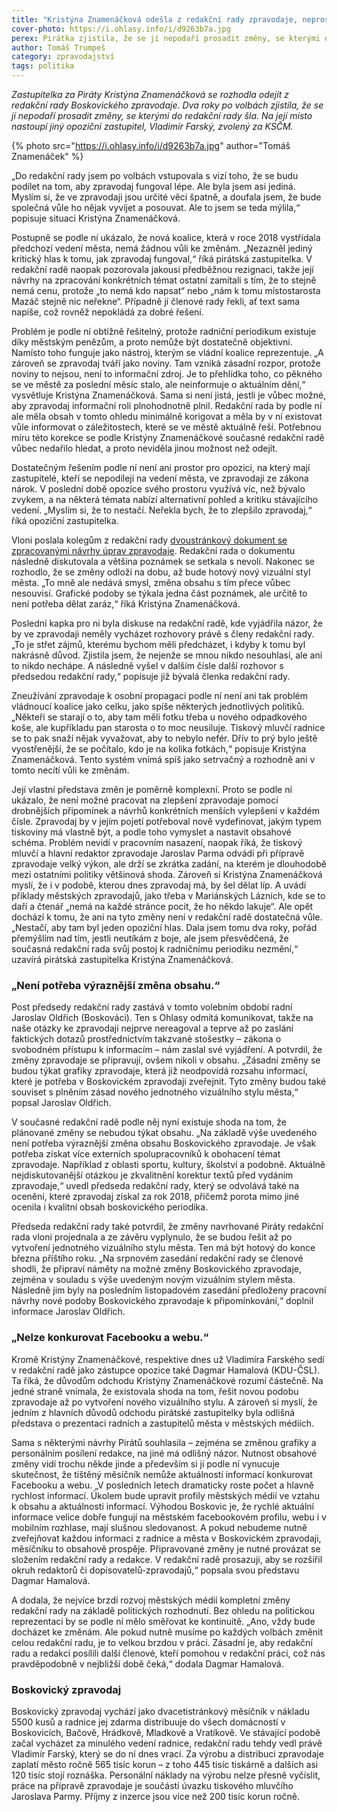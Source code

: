 ```yaml
---
title: "Kristýna Znamenáčková odešla z redakční rady zpravodaje, neprosadila změny obsahu"
cover-photo: https://i.ohlasy.info/i/d9263b7a.jpg
perex: Pirátka zjistila, že se jí nepodaří prosadit změny, se kterými do redakční rady šla.
author: Tomáš Trumpeš
category: zpravodajství
tags: politika
---
```


*Zastupitelka za Piráty Kristýna Znamenáčková se rozhodla odejít z redakční rady Boskovického zpravodaje. Dva roky po volbách zjistila, že se jí nepodaří prosadit změny, se kterými do redakční rady šla. Na její místo nastoupí jiný opoziční zastupitel, Vladimír Farský, zvolený za KSČM.*

{% photo src="https://i.ohlasy.info/i/d9263b7a.jpg" author="Tomáš Znamenáček" %}

„Do redakční rady jsem po volbách vstupovala s vizí toho, že se budu podílet na tom, aby zpravodaj fungoval lépe. Ale byla jsem asi jediná. Myslím si, že ve zpravodaji jsou určité věci špatně, a doufala jsem, že bude společná vůle ho nějak vyvíjet a posouvat. Ale to jsem se teda mýlila,“ popisuje situaci Kristýna Znamenáčková. 

Postupně se podle ní ukázalo, že nová koalice, která v roce 2018 vystřídala předchozí vedení města, nemá žádnou vůli ke změnám. „Nezazněl jediný kritický hlas k tomu, jak zpravodaj fungoval,“ říká pirátská zastupitelka. V redakční radě naopak pozorovala jakousi předběžnou rezignaci, takže její návrhy na zpracování konkrétních témat ostatní zamítali s tím, že to stejně nemá cenu, protože „to nemá kdo napsat“ nebo „nám k tomu místostarosta Mazáč stejně nic neřekne“. Případně jí členové rady řekli, ať text sama napíše, což rovněž nepokládá za dobré řešení.

Problém je podle ní obtížně řešitelný, protože radniční periodikum existuje díky městským penězům, a proto nemůže být dostatečně objektivní. Namísto toho funguje jako nástroj, kterým se vládní koalice reprezentuje. „A zároveň se zpravodaj tváří jako noviny. Tam vzniká zásadní rozpor, protože noviny to nejsou, není to informační zdroj. Je to přehlídka toho, co pěkného se ve městě za poslední měsíc stalo, ale neinformuje o aktuálním dění,“ vysvětluje Kristýna Znamenáčková. Sama si není jistá, jestli je vůbec možné, aby zpravodaj informační roli plnohodnotně plnil. Redakční rada by podle ní ale měla obsah v tomto ohledu minimálně korigovat a měla by v ní existovat vůle informovat o záležitostech, které se ve městě aktuálně řeší. Potřebnou míru této korekce se podle Kristýny Znamenáčkové současné redakční radě vůbec nedařilo hledat, a proto neviděla jinou možnost než odejít.

Dostatečným řešením podle ní není ani prostor pro opozici, na který mají zastupitelé, kteří se nepodílejí na vedení města, ve zpravodaji ze zákona nárok. V poslední době opozice svého prostoru využívá víc, než bývalo zvykem, a na některá témata nabízí alternativní pohled a kritiku stávajícího vedení. „Myslím si, že to nestačí. Neřekla bych, že to zlepšilo zpravodaj,“ říká opoziční zastupitelka.

Vloni poslala kolegům z redakční rady [dvoustránkový dokument se zpracovanými návrhy úprav zpravodaje](https://drive.google.com/file/d/19zD5jazscHzE_9qJ210wTl4ruH_weCGD/view?fbclid=IwAR2UoMGSf5QdqwhL8xEMuhi5ZbGnd5Z24qSdIRx3U-bASHbEhawOgTkbVTs). Redakční rada o dokumentu následně diskutovala a většina poznámek se setkala s nevolí. Nakonec se rozhodlo, že se změny odloží na dobu, až bude hotový nový vizuální styl města. „To mně ale nedává smysl, změna obsahu s tím přece vůbec nesouvisí. Grafické podoby se týkala jedna část poznámek, ale určitě to není potřeba dělat zaráz,“ říká Kristýna Znamenáčková. 

Poslední kapka pro ni byla diskuse na redakční radě, kde vyjádřila názor, že by ve zpravodaji neměly vycházet rozhovory právě s členy redakční rady. „To je střet zájmů, kterému bychom měli předcházet, i kdyby k tomu byl nakrásně důvod. Zjistila jsem, že nejenže se mnou nikdo nesouhlasí, ale ani to nikdo nechápe. A následně vyšel v dalším čísle další rozhovor s předsedou redakční rady,“ popisuje již bývalá členka redakční rady. 

Zneužívání zpravodaje k osobní propagaci podle ní není ani tak problém vládnoucí koalice jako celku, jako spíše některých jednotlivých politiků. „Někteří se starají o to, aby tam měli fotku třeba u nového odpadkového koše, ale kupříkladu pan starosta o to moc neusiluje. Tiskový mluvčí radnice se to pak snaží nějak vyvažovat, aby to nebylo nefér. Dřív to prý bylo ještě vyostřenější, že se počítalo, kdo je na kolika fotkách,“ popisuje Kristýna Znamenáčková. Tento systém vnímá spíš jako setrvačný a rozhodně ani v tomto necítí vůli ke změnám.

Její vlastní představa změn je poměrně komplexní. Proto se podle ní ukázalo, že není možné pracovat na zlepšení zpravodaje pomocí drobnějších připomínek a návrhů konkrétních menších vylepšení v každém čísle. Zpravodaj by v jejím pojetí potřeboval nově vydefinovat, jakým typem tiskoviny má vlastně být, a podle toho vymyslet a nastavit obsahové schéma. Problém nevidí v pracovním nasazení, naopak říká, že tiskový mluvčí a hlavní redaktor zpravodaje Jaroslav Parma odvádí při přípravě zpravodaje velký výkon, ale drží se zkrátka zadání, na kterém je dlouhodobě mezi ostatními politiky většinová shoda. Zároveň si Kristýna Znamenáčková myslí, že i v podobě, kterou dnes zpravodaj má, by šel dělat líp. A uvádí příklady městských zpravodajů, jako třeba v Mariánských Lázních, kde se to daří a čtenář „nemá na každé stránce pocit, že ho někdo lakuje“. Ale opět dochází k tomu, že ani na tyto změny není v redakční radě dostatečná vůle.  „Nestačí, aby tam byl jeden opoziční hlas. Dala jsem tomu dva roky, pořád přemýšlím nad tím, jestli neutíkám z boje, ale jsem přesvědčená, že současná redakční rada svůj postoj k radničnímu periodiku nezmění,“ uzavírá pirátská zastupitelka Kristýna Znamenáčková.

### „Není potřeba výraznější změna obsahu.“

Post předsedy redakční rady zastává v tomto volebním období radní Jaroslav Oldřich (Boskováci). Ten s Ohlasy odmítá komunikovat, takže na naše otázky ke zpravodaji nejprve nereagoval a teprve až po zaslání faktických dotazů prostřednictvím takzvané stošestky – zákona o svobodném přístupu k informacím – nám zaslal své vyjádření. A potvrdil, že změny zpravodaje se připravují, ovšem nikoli v obsahu. „Zásadní změny se budou týkat grafiky zpravodaje, která již neodpovídá rozsahu informací, které je potřeba v Boskovickém zpravodaji zveřejnit. Tyto změny budou také souviset s plněním zásad nového jednotného vizuálního stylu města,“ popsal Jaroslav Oldřich.

V současné redakční radě podle něj nyní existuje shoda na tom, že plánované změny se nebudou týkat obsahu. „Na základě výše uvedeného není potřeba výraznější změna obsahu Boskovického zpravodaje. Je však potřeba získat více externích spolupracovníků k obohacení témat zpravodaje. Například z oblasti sportu, kultury, školství a podobně. Aktuálně nejdiskutovanější otázkou je zkvalitnění korektur textů před vydáním zpravodaje,“ uvedl předseda redakční rady, který se odvolává také na ocenění, které zpravodaj získal za rok 2018, přičemž porota mimo jiné ocenila i kvalitní obsah boskovického periodika.

Předseda redakční rady také potvrdil, že změny navrhované Piráty redakční rada vloni projednala a ze závěru vyplynulo, že se budou řešit až po vytvoření jednotného vizuálního stylu města. Ten má být hotový do konce března příštího roku. „Na srpnovém zasedání redakční rady se členové shodli, že připraví náměty na možné změny Boskovického zpravodaje, zejména v souladu s výše uvedeným novým vizuálním stylem města. Následně jim byly na posledním listopadovém zasedání předloženy pracovní návrhy nové podoby Boskovického zpravodaje k připomínkování,“ doplnil informace Jaroslav Oldřich.

### „Nelze konkurovat Facebooku a webu.“

Kromě Kristýny Znamenáčkové, respektive dnes už Vladimíra Farského sedí v redakční radě jako zástupce opozice také Dagmar Hamalová (KDU-ČSL). Ta říká, že důvodům odchodu Kristýny Znamenáčkové rozumí částečně. Na jedné straně vnímala, že existovala shoda na tom, řešit novou podobu zpravodaje až po vytvoření nového vizuálního stylu. A zároveň si myslí, že jedním z hlavních důvodů odchodu pirátské zastupitelky byla odlišná představa o prezentaci radních a zastupitelů města v městských médiích.

Sama s některými návrhy Pirátů souhlasila – zejména se změnou grafiky a personálním posílení redakce, na jiné má odlišný názor. Nutnost obsahové změny vidí trochu někde jinde a především si ji podle ní vynucuje skutečnost, že tištěný měsíčník nemůže aktuálností informací konkurovat Facebooku a webu. „V posledních letech dramaticky roste počet a hlavně rychlost informací. Úkolem bude upravit profily městských médií ve vztahu k obsahu a aktuálnosti informací. Výhodou Boskovic je, že rychlé aktuální informace velice dobře fungují na městském facebookovém profilu, webu i v mobilním rozhlase, mají slušnou sledovanost. A pokud nebudeme nutně zveřejňovat každou informaci z radnice a města v Boskovickém zpravodaji, měsíčníku to  obsahově prospěje. Připravované změny je nutné provázat se složením redakční rady a redakce. V redakční radě prosazuji, aby se rozšířil okruh redaktorů či dopisovatelů-zpravodajů,“ popsala svou představu Dagmar Hamalová.

A dodala, že nejvíce brzdí rozvoj městských médií kompletní změny redakční rady na základě politických rozhodnutí. Bez ohledu na politickou reprezentaci by se podle ní mělo směřovat ke kontinuitě. „Ano, vždy bude docházet ke změnám. Ale pokud nutně musíme po každých volbách změnit celou redakční radu, je to velkou brzdou v práci. Zásadní je, aby redakční radu a redakci posílili další členové, kteří pomohou v redakční práci, což nás pravděpodobně v nejbližší době čeká,“ dodala Dagmar Hamalová.

### Boskovický zpravodaj

Boskovický zpravodaj vychází jako dvacetistránkový měsíčník v nákladu 5500 kusů a radnice jej zdarma distribuuje do všech domácností v Boskovicích, Bačově, Hrádkově, Mladkově a Vratíkově. Ve stávající podobě začal vycházet za minulého vedení radnice, redakční radu tehdy vedl právě Vladimír Farský, který se do ní dnes vrací. Za výrobu a distribuci zpravodaje zaplatí město ročně 565 tisíc korun – z toho 445 tisíc tiskárně a dalších asi 120 tisíc stojí roznáška. Personální náklady na výrobu nelze přesně vyčíslit, práce na přípravě zpravodaje je součástí úvazku tiskového mluvčího Jaroslava Parmy. Příjmy z inzerce jsou více než 200 tisíc korun ročně.
